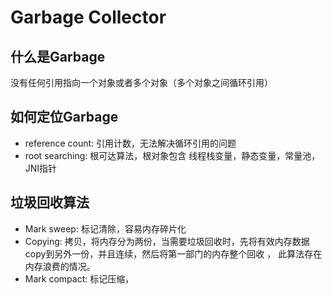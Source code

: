 # Garbage Collector

## 什么是Garbage
没有任何引用指向一个对象或者多个对象（多个对象之间循环引用）

## 如何定位Garbage

- reference count: 引用计数，无法解决循环引用的问题
- root searching: 根可达算法，根对象包含 线程栈变量，静态变量，常量池，JNI指针

## 垃圾回收算法
- Mark sweep: 标记清除，容易内存碎片化
- Copying: 拷贝，将内存分为两份，当需要垃圾回收时，先将有效内存数据copy到另外一份，并且连续，然后将第一部门的内存整个回收 ，
  此算法存在内存浪费的情况。
- Mark compact: 标记压缩， 
